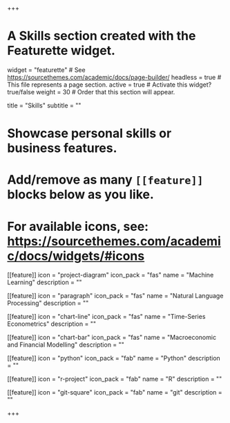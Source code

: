 +++
# A Skills section created with the Featurette widget.
widget = "featurette"  # See https://sourcethemes.com/academic/docs/page-builder/
headless = true  # This file represents a page section.
active = true  # Activate this widget? true/false
weight = 30  # Order that this section will appear.

title = "Skills"
subtitle = ""

# Showcase personal skills or business features.
#
# Add/remove as many `[[feature]]` blocks below as you like.
#
# For available icons, see: https://sourcethemes.com/academic/docs/widgets/#icons

[[feature]]
  icon = "project-diagram"
  icon_pack = "fas"
  name = "Machine Learning"
  description = ""  
  
[[feature]]
  icon = "paragraph"
  icon_pack = "fas"
  name = "Natural Language Processing"
  description = ""  

[[feature]]
  icon = "chart-line"
  icon_pack = "fas"
  name = "Time-Series Econometrics"
  description = ""  

[[feature]]
  icon = "chart-bar"
  icon_pack = "fas"
  name = "Macroeconomic and Financial Modelling"
  description = ""  

[[feature]]
  icon = "python"
  icon_pack = "fab"
  name = "Python"
  description = ""  

[[feature]]
  icon = "r-project"
  icon_pack = "fab"
  name = "R"
  description = ""

[[feature]]
  icon = "git-square"
  icon_pack = "fab"
  name = "git"
  description = ""

+++

